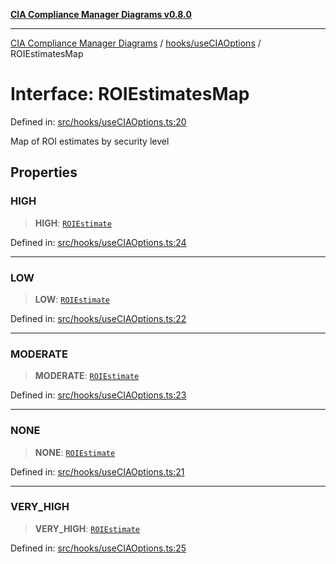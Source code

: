 [**CIA Compliance Manager Diagrams v0.8.0**](../../../README.md)

***

[CIA Compliance Manager Diagrams](../../../modules.md) / [hooks/useCIAOptions](../README.md) / ROIEstimatesMap

# Interface: ROIEstimatesMap

Defined in: [src/hooks/useCIAOptions.ts:20](https://github.com/Hack23/cia-compliance-manager/blob/fa2f95f029cdcd192b3882a37d0d34753edcd349/src/hooks/useCIAOptions.ts#L20)

Map of ROI estimates by security level

## Properties

### HIGH

> **HIGH**: [`ROIEstimate`](ROIEstimate.md)

Defined in: [src/hooks/useCIAOptions.ts:24](https://github.com/Hack23/cia-compliance-manager/blob/fa2f95f029cdcd192b3882a37d0d34753edcd349/src/hooks/useCIAOptions.ts#L24)

***

### LOW

> **LOW**: [`ROIEstimate`](ROIEstimate.md)

Defined in: [src/hooks/useCIAOptions.ts:22](https://github.com/Hack23/cia-compliance-manager/blob/fa2f95f029cdcd192b3882a37d0d34753edcd349/src/hooks/useCIAOptions.ts#L22)

***

### MODERATE

> **MODERATE**: [`ROIEstimate`](ROIEstimate.md)

Defined in: [src/hooks/useCIAOptions.ts:23](https://github.com/Hack23/cia-compliance-manager/blob/fa2f95f029cdcd192b3882a37d0d34753edcd349/src/hooks/useCIAOptions.ts#L23)

***

### NONE

> **NONE**: [`ROIEstimate`](ROIEstimate.md)

Defined in: [src/hooks/useCIAOptions.ts:21](https://github.com/Hack23/cia-compliance-manager/blob/fa2f95f029cdcd192b3882a37d0d34753edcd349/src/hooks/useCIAOptions.ts#L21)

***

### VERY\_HIGH

> **VERY\_HIGH**: [`ROIEstimate`](ROIEstimate.md)

Defined in: [src/hooks/useCIAOptions.ts:25](https://github.com/Hack23/cia-compliance-manager/blob/fa2f95f029cdcd192b3882a37d0d34753edcd349/src/hooks/useCIAOptions.ts#L25)
